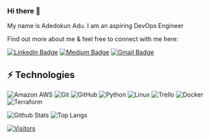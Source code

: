### Hi there 👋

My name is Adedokun Adu. I am an aspiring DevOps Engineer

Find out more about me & feel free to connect with me here:

<!-- Replace the fields below with the information requested. Remember to remove the encapsulating <> characters. For spaces in names, use %20 (e.g. Broadus%20Palmer) -->

[![Linkedin Badge](https://img.shields.io/badge/-Adedokun%20Adu-blue?style=flat-square&logo=Linkedin&logoColor=white&link=https://www.linkedin.com/in/adedokun-adu/)](https://www.linkedin.com/in/adedokun-adu/)
[![Medium Badge](https://img.shields.io/badge/Adedokun%20Adu-12100E?style=flat-square&logo=medium&logoColor=white&link=https://medium.com/@adedokun.adu)](https://medium.com/@adedokun.adu)
[![Gmail Badge](https://img.shields.io/badge/-adedokun.adu@gmail.com-c14438?style=flat-square&logo=Gmail&logoColor=white&link=mailto:adedokun.adu@gmail.com)](mailto:adedokun.adu@gmail.com)

## ⚡ Technologies

<!-- Check out the Badges folder for more badges -->

![Amazon AWS](https://img.shields.io/badge/Amazon%20AWS-232F3E?style=flat-square&logo=amazon-aws)
![Git](https://img.shields.io/badge/-Git-black?style=flat-square&logo=git)
![GitHub](https://img.shields.io/badge/-GitHub-181717?style=flat-square&logo=github)
![Python](https://img.shields.io/badge/-Python-black?style=flat-square&logo=Python)
![Linux](https://img.shields.io/badge/Linux-FCC624?style=flat-square&logo=linux&logoColor=black)
![Trello](https://img.shields.io/badge/Trello-%23026AA7.svg?style=flat-square&logo=Trello&logoColor=white)
![Docker](https://img.shields.io/badge/docker-%230db7ed.svg?style=for-the-badge&logo=docker&logoColor=white)
![Terraform](https://img.shields.io/badge/terraform-%235835CC.svg?style=for-the-badge&logo=terraform&logoColor=white)

<!-- Replace the fields below with the information requested. Remember to remove the encapsulating <> characters. -->

![Github Stats](https://github-readme-stats.vercel.app/api?username=tife2027&count_private=true&show_icons=true&include_all_commits=true)
![Top Langs](https://github-readme-stats.vercel.app/api/top-langs/?username=tife2027&hide=TeX&layout=compact)


[![Visitors](https://api.visitorbadge.io/api/visitors?path=tife2027%2Ftife2027&label=VISITORS&countColor=%23263759)](https://visitorbadge.io/status?path=tife2027%2Ftife2027)
